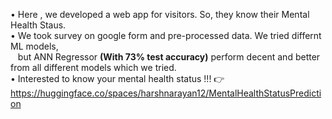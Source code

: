 &#x2022; Here , we developed a web app for visitors. So, they know their Mental Health Staus. <br>
&#x2022; We took survey on google form and pre-processed data. We tried differnt ML models, <br> &nbsp;&nbsp;&nbsp;but ANN Regressor **(With 73% test accuracy)** perform decent and better from all different models which we tried.<br>
&#x2022; Interested to know your mental health status !!! 👉 https://huggingface.co/spaces/harshnarayan12/MentalHealthStatusPrediction
